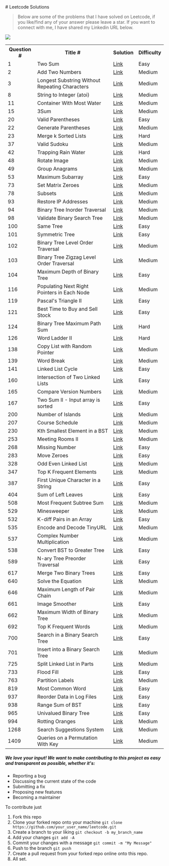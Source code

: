 <meta name="google-site-verification" content="lEe4bH9lpL-1-DQfcB_ODqqWca8Qb-nruyGh8GsgmvU" />
# Leetcode Solutions

> Below are some of the problems that I have solved on Leetcode, if you like/find any of your answer please leave a star.
> If you want to connect with me, I have shared my Linkedin URL below.

  <a href="https://www.linkedin.com/in/karannagi/" style="width:40%;"><img src="https://i.imgur.com/gm16Uwu.png"></a>
<div style="width:100%;">
<table style="width:100%;">
  <tr>
        <th>Question #</th>
        <th>Title #</th>
        <th>Solution</th>
        <th>Difficulty</th>
  </tr>
  <tr>
        <td>1</td>
        <td>Two Sum</td>
        <td><a href="https://github.com/karannagi/leetcode/blob/master/src/com/leetcode/solutions/_1.java">Link</a></td>
        <td>Easy</td>
  </tr>
  <tr>
        <td>2</td>
        <td>Add Two Numbers</td>
        <td><a href="https://github.com/karannagi/leetcode/blob/master/src/com/leetcode/solutions/_2.java">Link</a></td>
        <td>Medium</td>
  </tr>
    <tr>
        <td>3</td>
        <td>Longest Substring Without Repeating Characters</td>
        <td><a href="https://github.com/karannagi/leetcode/blob/master/src/com/leetcode/solutions/_3.java">Link</a></td>
        <td>Medium</td>
  </tr>
      <tr>
        <td>8</td>
        <td>String to Integer (atoi)</td>
        <td><a href="https://github.com/karannagi/leetcode/blob/master/src/com/leetcode/solutions/_8.java">Link</a></td>
        <td>Medium</td>
  </tr>
        <tr>
        <td>11</td>
        <td>Container With Most Water</td>
        <td><a href="https://github.com/karannagi/leetcode/blob/master/src/com/leetcode/solutions/_11.java">Link</a></td>
        <td>Medium</td>
  </tr>
   <tr>
        <td>15</td>
        <td>3Sum</td>
        <td><a href="https://github.com/karannagi/leetcode/blob/master/src/com/leetcode/solutions/_15.java">Link</a></td>
        <td>Medium</td>
  </tr>
    <tr>
        <td>20</td>
        <td>Valid Parentheses</td>
        <td><a href="https://github.com/karannagi/leetcode/blob/master/src/com/leetcode/solutions/_20.java">Link</a></td>
        <td>Easy</td>
  </tr>
  <tr>
        <td>22</td>
        <td>Generate Parentheses</td>
        <td><a href="https://github.com/karannagi/leetcode/blob/master/src/com/leetcode/solutions/_22.java">Link</a></td>
        <td>Medium</td>
  </tr>
     <tr>
        <td>23</td>
        <td>Merge k Sorted Lists</td>
        <td><a href="https://github.com/karannagi/leetcode/blob/master/src/com/leetcode/solutions/_23.java">Link</a></td>
        <td>Hard</td>
  </tr>
       <tr>
        <td>37</td>
        <td>Valid Sudoku</td>
        <td><a href="https://github.com/karannagi/leetcode/blob/master/src/com/leetcode/solutions/_37.java">Link</a></td>
        <td>Medium</td>
  </tr>
  <tr>
        <td>42</td>
        <td>Trapping Rain Water</td>
        <td><a href="https://github.com/karannagi/leetcode/blob/master/src/com/leetcode/solutions/_42.java">Link</a></td>
        <td>Hard</td>
  </tr>
  <tr>
        <td>48</td>
        <td>Rotate Image</td>
        <td><a href="https://github.com/karannagi/leetcode/blob/master/src/com/leetcode/solutions/_48.java">Link</a></td>
        <td>Medium</td>
  </tr>
  <tr>
        <td>49</td>
        <td>Group Anagrams</td>
        <td><a href="https://github.com/karannagi/leetcode/blob/master/src/com/leetcode/solutions/_49.java">Link</a></td>
        <td>Medium</td>
  </tr>
    <tr>
        <td>53</td>
        <td>Maximum Subarray</td>
        <td><a href="https://github.com/karannagi/leetcode/blob/master/src/com/leetcode/solutions/_53.java">Link</a></td>
        <td>Easy</td>
  </tr>
  <tr>
        <td>73</td>
        <td>Set Matrix Zeroes</td>
        <td><a href="https://github.com/karannagi/leetcode/blob/master/src/com/leetcode/solutions/_73.java">Link</a></td>
        <td>Medium</td>
  </tr>
  <tr>
        <td>78</td>
        <td>Subsets</td>
        <td><a href="https://github.com/karannagi/leetcode/blob/master/src/com/leetcode/solutions/_78.java">Link</a></td>
        <td>Medium</td>
  </tr>
     <tr>
        <td>93</td>
        <td>Restore IP Addresses</td>
        <td><a href="https://github.com/karannagi/leetcode/blob/master/src/com/leetcode/solutions/_93.java">Link</a></td>
        <td>Medium</td>
  </tr>
   <tr>
        <td>94</td>
        <td>Binary Tree Inorder Traversal</td>
        <td><a href="https://github.com/karannagi/leetcode/blob/master/src/com/leetcode/solutions/_94.java">Link</a></td>
        <td>Medium</td>
  </tr>
  <tr>
        <td>98</td>
        <td>Validate Binary Search Tree</td>
        <td><a href="https://github.com/karannagi/leetcode/blob/master/src/com/leetcode/solutions/_98.java">Link</a></td>
        <td>Medium</td>
  </tr>
  <tr>
        <td>100</td>
        <td>Same Tree</td>
        <td><a href="https://github.com/karannagi/leetcode/blob/master/src/com/leetcode/solutions/_100.java">Link</a></td>
        <td>Easy</td>
  </tr>
  <tr>
        <td>101</td>
        <td>Symmetric Tree</td>
        <td><a href="https://github.com/karannagi/leetcode/blob/master/src/com/leetcode/solutions/_101.java">Link</a></td>
        <td>Easy</td>
  </tr>
  <tr>
        <td>102</td>
        <td>Binary Tree Level Order Traversal</td>
        <td><a href="https://github.com/karannagi/leetcode/blob/master/src/com/leetcode/solutions/_102.java">Link</a></td>
        <td>Medium</td>
  </tr>
  <tr>
        <td>103</td>
        <td>Binary Tree Zigzag Level Order Traversal</td>
        <td><a href="https://github.com/karannagi/leetcode/blob/master/src/com/leetcode/solutions/_103.java">Link</a></td>
        <td>Medium</td>
  </tr>
  <tr>
        <td>104</td>
        <td>Maximum Depth of Binary Tree</td>
        <td><a href="https://github.com/karannagi/leetcode/blob/master/src/com/leetcode/solutions/_104.java">Link</a></td>
        <td>Easy</td>
  </tr>
 <tr>
        <td>116</td>
        <td>Populating Next Right Pointers in Each Node</td>
        <td><a href="https://github.com/karannagi/leetcode/blob/master/src/com/leetcode/solutions/_116.java">Link</a></td>
        <td>Medium</td>
  </tr>
  <tr>
        <td>119</td>
        <td>Pascal's Triangle II</td>
        <td><a href="https://github.com/karannagi/leetcode/blob/master/src/com/leetcode/solutions/_119.java">Link</a></td>
        <td>Easy</td>
  </tr>
  <tr>
        <td>121</td>
        <td>Best Time to Buy and Sell Stock</td>
        <td><a href="https://github.com/karannagi/leetcode/blob/master/src/com/leetcode/solutions/_121.java">Link</a></td>
        <td>Easy</td>
  </tr>
  <tr>
        <td>124</td>
        <td>Binary Tree Maximum Path Sum</td>
        <td><a href="https://github.com/karannagi/leetcode/blob/master/src/com/leetcode/solutions/_124.java">Link</a></td>
        <td>Hard</td>
  </tr>
  <tr>
        <td>126</td>
        <td>Word Ladder II</td>
        <td><a href="https://github.com/karannagi/leetcode/blob/master/src/com/leetcode/solutions/_126.java">Link</a></td>
        <td>Hard</td>
  </tr>
   <tr>
        <td>138</td>
        <td>Copy List with Random Pointer</td>
        <td><a href="https://github.com/karannagi/leetcode/blob/master/src/com/leetcode/solutions/_138.java">Link</a></td>
        <td>Medium</td>
  </tr>
  <tr>
        <td>139</td>
        <td>Word Break</td>
        <td><a href="https://github.com/karannagi/leetcode/blob/master/src/com/leetcode/solutions/_139.java">Link</a></td>
        <td>Medium</td>
  </tr>
    <tr>
        <td>141</td>
        <td>Linked List Cycle</td>
        <td><a href="https://github.com/karannagi/leetcode/blob/master/src/com/leetcode/solutions/_141.java">Link</a></td>
        <td>Easy</td>
  </tr>
      <tr>
        <td>160</td>
        <td>Intersection of Two Linked Lists</td>
        <td><a href="https://github.com/karannagi/leetcode/blob/master/src/com/leetcode/solutions/_160.java">Link</a></td>
        <td>Easy</td>
  </tr>
      <tr>
        <td>165</td>
        <td>Compare Version Numbers</td>
        <td><a href="https://github.com/karannagi/leetcode/blob/master/src/com/leetcode/solutions/_165.java">Link</a></td>
        <td>Medium</td>
  </tr>
        <tr>
        <td>167</td>
        <td>Two Sum II - Input array is sorted</td>
        <td><a href="https://github.com/karannagi/leetcode/blob/master/src/com/leetcode/solutions/_167.java">Link</a></td>
        <td>Easy</td>
  </tr>
  <tr>
        <td>200</td>
        <td>Number of Islands</td>
        <td><a href="https://github.com/karannagi/leetcode/blob/master/src/com/leetcode/solutions/_200.java">Link</a></td>
        <td>Medium</td>
  </tr>
    <tr>
        <td>207</td>
        <td>Course Schedule</td>
        <td><a href="https://github.com/karannagi/leetcode/blob/master/src/com/leetcode/solutions/_207.java">Link</a></td>
        <td>Medium</td>
  </tr>
      <tr>
        <td>230</td>
        <td>Kth Smallest Element in a BST</td>
        <td><a href="https://github.com/karannagi/leetcode/blob/master/src/com/leetcode/solutions/_230.java">Link</a></td>
        <td>Medium</td>
  </tr>
      <tr>
        <td>253</td>
        <td>Meeting Rooms II</td>
        <td><a href="https://github.com/karannagi/leetcode/blob/master/src/com/leetcode/solutions/_253.java">Link</a></td>
        <td>Medium</td>
  </tr>
      <tr>
        <td>268</td>
        <td>Missing Number</td>
        <td><a href="https://github.com/karannagi/leetcode/blob/master/src/com/leetcode/solutions/_268.java">Link</a></td>
        <td>Easy</td>
  </tr>
  <tr>
        <td>283</td>
        <td>Move Zeroes</td>
        <td><a href="https://github.com/karannagi/leetcode/blob/master/src/com/leetcode/solutions/_283.java">Link</a></td>
        <td>Easy</td>
  </tr>
  <tr>
        <td>328</td>
        <td>Odd Even Linked List</td>
        <td><a href="https://github.com/karannagi/leetcode/blob/master/src/com/leetcode/solutions/_328.java">Link</a></td>
        <td>Medium</td>
  </tr>
    <tr>
        <td>347</td>
        <td>Top K Frequent Elements</td>
        <td><a href="https://github.com/karannagi/leetcode/blob/master/src/com/leetcode/solutions/_347.java">Link</a></td>
        <td>Medium</td>
  </tr>
      <tr>
        <td>387</td>
        <td>First Unique Character in a String</td>
        <td><a href="https://github.com/karannagi/leetcode/blob/master/src/com/leetcode/solutions/_387.java">Link</a></td>
        <td>Easy</td>
  </tr>
    <tr>
        <td>404</td>
        <td>Sum of Left Leaves</td>
        <td><a href="https://github.com/karannagi/leetcode/blob/master/src/com/leetcode/solutions/_404.java">Link</a></td>
        <td>Easy</td>
  </tr>
  <tr>
        <td>508</td>
        <td>Most Frequent Subtree Sum</td>
        <td><a href="https://github.com/karannagi/leetcode/blob/master/src/com/leetcode/solutions/_508.java">Link</a></td>
        <td>Medium</td>
  </tr>
    <tr>
        <td>529</td>
        <td>Minesweeper</td>
        <td><a href="https://github.com/karannagi/leetcode/blob/master/src/com/leetcode/solutions/_529.java">Link</a></td>
        <td>Medium</td>
  </tr>
  <tr>
        <td>532</td>
        <td>K-diff Pairs in an Array</td>
        <td><a href="https://github.com/karannagi/leetcode/blob/master/src/com/leetcode/solutions/_532.java">Link</a></td>
        <td>Easy</td>
  </tr>
  <tr>
        <td>535</td>
        <td>Encode and Decode TinyURL</td>
        <td><a href="https://github.com/karannagi/leetcode/blob/master/src/com/leetcode/solutions/_535.java">Link</a></td>
        <td>Medium</td>
  </tr>
  <tr>
        <td>537</td>
        <td>Complex Number Multiplication</td>
        <td><a href="https://github.com/karannagi/leetcode/blob/master/src/com/leetcode/solutions/_537.java">Link</a></td>
        <td>Medium</td>
  </tr>
  <tr>
        <td>538</td>
        <td>Convert BST to Greater Tree</td>
        <td><a href="https://github.com/karannagi/leetcode/blob/master/src/com/leetcode/solutions/_538.java">Link</a></td>
        <td>Easy</td>
  </tr>
  <tr>
        <td>589</td>
        <td>N-ary Tree Preorder Traversal</td>
        <td><a href="https://github.com/karannagi/leetcode/blob/master/src/com/leetcode/solutions/_589.java">Link</a></td>
        <td>Easy</td>
  </tr>
  <tr>
        <td>617</td>
        <td>Merge Two Binary Trees</td>
        <td><a href="https://github.com/karannagi/leetcode/blob/master/src/com/leetcode/solutions/_617.java">Link</a></td>
        <td>Easy</td>
  </tr>
  <tr>
        <td>640</td>
        <td>Solve the Equation</td>
        <td><a href="https://github.com/karannagi/leetcode/blob/master/src/com/leetcode/solutions/_640.java">Link</a></td>
        <td>Medium</td>
  </tr>
  <tr>
        <td>646</td>
        <td>Maximum Length of Pair Chain</td>
        <td><a href="https://github.com/karannagi/leetcode/blob/master/src/com/leetcode/solutions/_646.java">Link</a></td>
        <td>Medium</td>
  </tr>
  <tr>
        <td>661</td>
        <td>Image Smoother</td>
        <td><a href="https://github.com/karannagi/leetcode/blob/master/src/com/leetcode/solutions/_661.java">Link</a></td>
        <td>Easy</td>
  </tr>
  <tr>
        <td>662</td>
        <td>Maximum Width of Binary Tree</td>
        <td><a href="https://github.com/karannagi/leetcode/blob/master/src/com/leetcode/solutions/_662.java">Link</a></td>
        <td>Medium</td>
  </tr>
  <tr>
        <td>692</td>
        <td>Top K Frequent Words</td>
        <td><a href="https://github.com/karannagi/leetcode/blob/master/src/com/leetcode/solutions/_692.java">Link</a></td>
        <td>Medium</td>
  </tr>
  <tr>
        <td>700</td>
        <td>Search in a Binary Search Tree</td>
        <td><a href="https://github.com/karannagi/leetcode/blob/master/src/com/leetcode/solutions/_700.java">Link</a></td>
        <td>Easy</td>
  </tr>
  <tr>
        <td>701</td>
        <td>Insert into a Binary Search Tree</td>
        <td><a href="https://github.com/karannagi/leetcode/blob/master/src/com/leetcode/solutions/_701.java">Link</a></td>
        <td>Medium</td>
  </tr>
  <tr>
        <td>725</td>
        <td>Split Linked List in Parts</td>
        <td><a href="https://github.com/karannagi/leetcode/blob/master/src/com/leetcode/solutions/_725.java">Link</a></td>
        <td>Medium</td>
  </tr>
  <tr>
        <td>733</td>
        <td>Flood Fill</td>
        <td><a href="https://github.com/karannagi/leetcode/blob/master/src/com/leetcode/solutions/_733.java">Link</a></td>
        <td>Easy</td>
  </tr>
  <tr>
        <td>763</td>
        <td>Partition Labels</td>
        <td><a href="https://github.com/karannagi/leetcode/blob/master/src/com/leetcode/solutions/_763.java">Link</a></td>
        <td>Medium</td>
  </tr>
    <tr>
        <td>819</td>
        <td>Most Common Word</td>
        <td><a href="https://github.com/karannagi/leetcode/blob/master/src/com/leetcode/solutions/_819.java">Link</a></td>
        <td>Easy</td>
  </tr>
  <tr>
        <td>937</td>
        <td>Reorder Data in Log Files</td>
        <td><a href="https://github.com/karannagi/leetcode/blob/master/src/com/leetcode/solutions/_937.java">Link</a></td>
        <td>Easy</td>
  </tr>
  <tr>
        <td>938</td>
        <td>Range Sum of BST</td>
        <td><a href="https://github.com/karannagi/leetcode/blob/master/src/com/leetcode/solutions/_938.java">Link</a></td>
        <td>Easy</td>
  </tr>
    <tr>
        <td>965</td>
        <td>Univalued Binary Tree</td>
        <td><a href="https://github.com/karannagi/leetcode/blob/master/src/com/leetcode/solutions/_965.java">Link</a></td>
        <td>Easy</td>
  </tr>
  <tr>
        <td>994</td>
        <td>Rotting Oranges</td>
        <td><a href="https://github.com/karannagi/leetcode/blob/master/src/com/leetcode/solutions/_994.java">Link</a></td>
        <td>Medium</td>
  </tr>
  <tr>
        <td>1268</td>
        <td>Search Suggestions System</td>
        <td><a href="https://github.com/karannagi/leetcode/blob/master/src/com/leetcode/solutions/_1268.java">Link</a></td>
        <td>Medium</td>
  </tr>
   <tr>
        <td>1409</td>
        <td>Queries on a Permutation With Key</td>
        <td><a href="https://github.com/karannagi/leetcode/blob/master/src/com/leetcode/solutions/_1409.java">Link</a></td>
        <td>Medium</td>
  </tr>
</table>
  </div>
  
  ##### We love your input! We want to make contributing to this project as easy and transparent as possible, whether it's:

* Reporting a bug
* Discussing the current state of the code
* Submitting a fix
* Proposing new features
* Becoming a maintainer

To contribute just
1. Fork this repo 
2. Clone your forked repo onto your machine `git clone https://github.com/your_user_name/leetcode.git`
3. Create a branch to your liking `git checkout -b my_branch_name`
4. Add your changes `git add -A`
5. Commit your changes with a message `git commit -m "My Message"`
6. Push to the branch `git push`
7. Create a pull request from your forked repo online onto this repo.
8. All set.
